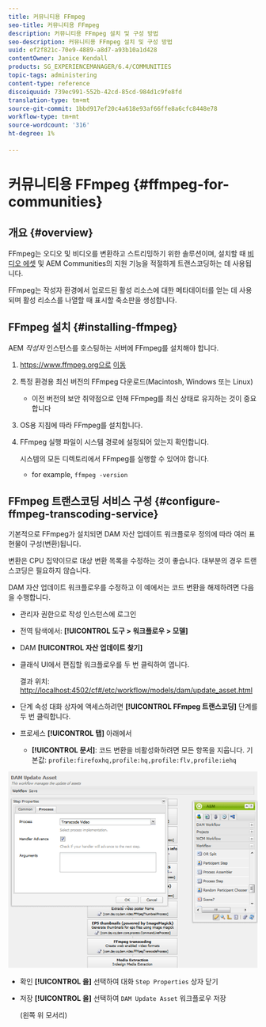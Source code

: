 ```yaml
---
title: 커뮤니티용 FFmpeg
seo-title: 커뮤니티용 FFmpeg
description: 커뮤니티용 FFmpeg 설치 및 구성 방법
seo-description: 커뮤니티용 FFmpeg 설치 및 구성 방법
uuid: ef2f821c-70e9-4889-a8d7-a93b10a1d428
contentOwner: Janice Kendall
products: SG_EXPERIENCEMANAGER/6.4/COMMUNITIES
topic-tags: administering
content-type: reference
discoiquuid: 739ec991-552b-42cd-85cd-984d1c9fe8fd
translation-type: tm+mt
source-git-commit: 1bbd917ef20c4a618e93af66ffe8a6cfc8448e78
workflow-type: tm+mt
source-wordcount: '316'
ht-degree: 1%

---
```



# 커뮤니티용 FFmpeg {#ffmpeg-for-communities}

## 개요 {#overview}

FFmpeg는 오디오 및 비디오를 변환하고 스트리밍하기 위한 솔루션이며, 설치할 때 [비디오 에셋](../../help/sites-authoring/default-components-foundation.md#video) 및 AEM Communities의 지원 기능을 적절하게 트랜스코딩하는 데 사용됩니다.

FFmpeg는 작성자 환경에서 업로드된 활성 리소스에 대한 메타데이터를 얻는 데 사용되며 활성 리소스를 나열할 때 표시할 축소판을 생성합니다.

## FFmpeg 설치 {#installing-ffmpeg}

AEM *작성자* 인스턴스를 호스팅하는 서버에 FFmpeg를 설치해야 합니다.

1. https://www.ffmpeg.org으로 [이동](https://www.ffmpeg.org/)
1. 특정 환경용 최신 버전의 FFmpeg 다운로드(Macintosh, Windows 또는 Linux)

   * 이전 버전의 보안 취약점으로 인해 FFmpeg를 최신 상태로 유지하는 것이 중요합니다

1. OS용 지침에 따라 FFmpeg를 설치합니다.

1. FFmpeg 실행 파일이 시스템 경로에 설정되어 있는지 확인합니다.

   시스템의 모든 디렉토리에서 FFmpeg를 실행할 수 있어야 합니다.

   * for example, `ffmpeg -version`

## FFmpeg 트랜스코딩 서비스 구성 {#configure-ffmpeg-transcoding-service}

기본적으로 FFmpeg가 설치되면 DAM 자산 업데이트 워크플로우 정의에 따라 여러 표현물이 구성(변환)됩니다.

변환은 CPU 집약이므로 대상 변환 목록을 수정하는 것이 좋습니다. 대부분의 경우 트랜스코딩은 필요하지 않습니다.

DAM 자산 업데이트 워크플로우를 수정하고 이 예에서는 코드 변환을 해제하려면 다음을 수행합니다.

* 관리자 권한으로 작성 인스턴스에 로그인
* 전역 탐색에서: **[!UICONTROL 도구 > 워크플로우 > 모델]**
* DAM **[!UICONTROL 자산 업데이트 찾기]**
* 클래식 UI에서 편집할 워크플로우를 두 번 클릭하여 엽니다.

   결과 위치: [http://localhost:4502/cf#/etc/workflow/models/dam/update_asset.html](http://localhost:4502/cf#/etc/workflow/models/dam/update_asset.html)

* 단계 속성 대화 상자에 액세스하려면 **[!UICONTROL FFmpeg 트랜스코딩]** 단계를 두 번 클릭합니다.
* 프로세스 **[!UICONTROL 탭]** 아래에서

   * **[!UICONTROL 문서]**: 코드 변환을 비활성화하려면 모든 항목을 지웁니다. 기본값: `profile:firefoxhq,profile:hq,profile:flv,profile:iehq`

![chlimage_1-372](assets/chlimage_1-372.png)

* 확인 **[!UICONTROL 을]** 선택하여 대화 `Step Properties` 상자 닫기

* 저장 **[!UICONTROL 을]** 선택하여 `DAM Update Asset` 워크플로우 저장

   (왼쪽 위 모서리)

